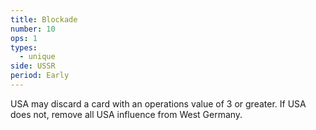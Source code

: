 ```yaml
---
title: Blockade
number: 10
ops: 1
types:
  - unique
side: USSR
period: Early
---
```

USA may discard a card with an operations value of 3 or greater. If USA does not, remove all USA influence from West Germany.
